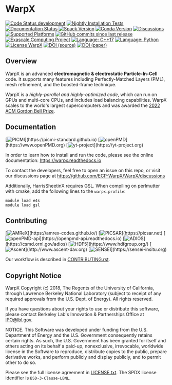 # WarpX

[![Code Status development](https://dev.azure.com/ECP-WarpX/WarpX/_apis/build/status/ECP-WarpX.WarpX?branchName=development)](https://dev.azure.com/ECP-WarpX/WarpX/_build/latest?definitionId=1&branchName=development)
[![Nightly Installation Tests](https://dev.azure.com/ECP-WarpX/WarpX/_apis/build/status/ECP-WarpX.Nightly?branchName=nightly&label=nightly%20packages)](https://dev.azure.com/ECP-WarpX/WarpX/_build?definitionId=2)
[![Documentation Status](https://readthedocs.org/projects/warpx/badge/?version=latest)](https://warpx.readthedocs.io)
[![Spack Version](https://img.shields.io/spack/v/warpx)](https://spack.readthedocs.io/en/latest/package_list.html#warpx)
[![Conda Version](https://img.shields.io/conda/vn/conda-forge/warpx)](https://anaconda.org/conda-forge/warpx)
[![Discussions](https://img.shields.io/badge/chat-discussions-turquoise.svg)](https://github.com/ECP-WarpX/WarpX/discussions)
[![Supported Platforms](https://img.shields.io/badge/platforms-linux%20|%20osx%20|%20win-blue)](https://warpx.readthedocs.io/en/latest/install/users.html)
[![GitHub commits since last release](https://img.shields.io/github/commits-since/ECP-WarpX/WarpX/latest/development.svg)](https://github.com/ECP-WarpX/WarpX/compare/development)
[![Exascale Computing Project](https://img.shields.io/badge/supported%20by-ECP-orange)](https://www.exascaleproject.org/research/)
[![Language: C++17](https://img.shields.io/badge/language-C%2B%2B17-orange.svg)](https://isocpp.org/)
[![Language: Python](https://img.shields.io/badge/language-Python-orange.svg)](https://python.org/)
[![License WarpX](https://img.shields.io/badge/license-BSD--3--Clause--LBNL-blue.svg)](https://spdx.org/licenses/BSD-3-Clause-LBNL.html)
[![DOI (source)](https://img.shields.io/badge/DOI%20(source)-10.5281/zenodo.4571577-blue.svg)](https://doi.org/10.5281/zenodo.4571577)
[![DOI (paper)](https://img.shields.io/badge/DOI%20(paper)-10.1109/SC41404.2022.00008-blue.svg)](https://doi.org/10.1109/SC41404.2022.00008)

## Overview

WarpX is an advanced **electromagnetic & electrostatic Particle-In-Cell** code.
It supports many features including Perfectly-Matched Layers (PML), mesh refinement, and the boosted-frame technique.

WarpX is a *highly-parallel and highly-optimized code*, which can run on GPUs and multi-core CPUs, and includes load balancing capabilities.
WarpX scales to the world's largest supercomputers and was awarded the [2022 ACM Gordon Bell Prize](https://www.exascaleproject.org/ecp-supported-collaborative-teams-win-the-2022-acm-gordon-bell-prize-and-special-prize/).

## Documentation

[![PICMI](https://img.shields.io/static/v1?label="works%20with"&message="PICMI"&color="blueviolet")](https://picmi-standard.github.io)
[![openPMD](https://img.shields.io/static/v1?label="works%20with"&message="openPMD"&color="blueviolet")](https://www.openPMD.org)
[![yt-project](https://img.shields.io/static/v1?label="works%20with"&message="yt"&color="blueviolet")](https://yt-project.org)

In order to learn how to install and run the code, please see the online documentation:
https://warpx.readthedocs.io

To contact the developers, feel free to open an issue on this repo, or visit our discussions page at https://github.com/ECP-WarpX/WarpX/discussions

Additionally, HarrisSheetinX requires GSL. When compiling on perlmutter with cmake, add the following lines to the `warpx.profile`:

```
module load e4s
module load gsl
```

## Contributing

[![AMReX](https://img.shields.io/static/v1?label="runs%20on"&message="AMReX"&color="blueviolet")](https://amrex-codes.github.io/)
[![PICSAR](https://img.shields.io/static/v1?label="runs%20on"&message="PICSAR"&color="blueviolet")](https://picsar.net)
[![openPMD-api](https://img.shields.io/static/v1?label="runs%20on"&message="openPMD-api"&color="blueviolet")](https://openpmd-api.readthedocs.io)
[![ADIOS](https://img.shields.io/static/v1?label="runs%20on"&message="ADIOS"&color="blueviolet")](https://csmd.ornl.gov/adios)
[![HDF5](https://img.shields.io/static/v1?label="runs%20on"&message="HDF5"&color="blueviolet")](https://www.hdfgroup.org/)
[![Ascent](https://img.shields.io/static/v1?label="runs%20on"&message="Ascent"&color="blueviolet")](http://www.ascent-dav.org)
[![SENSEI](https://img.shields.io/static/v1?label="runs%20on"&message="SENSEI"&color="blueviolet")](https://sensei-insitu.org)

Our workflow is described in [CONTRIBUTING.rst](CONTRIBUTING.rst).

## Copyright Notice

WarpX Copyright (c) 2018, The Regents of the University of California,
through Lawrence Berkeley National Laboratory (subject to receipt of any
required approvals from the U.S. Dept. of Energy).  All rights reserved.

If you have questions about your rights to use or distribute this software,
please contact Berkeley Lab's Innovation & Partnerships Office at
IPO@lbl.gov.

NOTICE.  This Software was developed under funding from the U.S. Department
of Energy and the U.S. Government consequently retains certain rights. As
such, the U.S. Government has been granted for itself and others acting on
its behalf a paid-up, nonexclusive, irrevocable, worldwide license in the
Software to reproduce, distribute copies to the public, prepare derivative
works, and perform publicly and display publicly, and to permit other to do
so.

Please see the full license agreement in [LICENSE.txt](LICENSE.txt).
The SPDX license identifier is `BSD-3-Clause-LBNL`.
